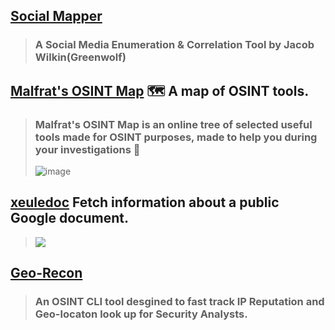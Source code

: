 ## [Social Mapper](https://github.com/Greenwolf/social_mapper)
> ### A Social Media Enumeration & Correlation Tool by Jacob Wilkin(Greenwolf) 

## [Malfrat's OSINT Map](https://map.malfrats.industries/) 🗺 A map of OSINT tools.
  > ### Malfrat's OSINT Map is an online tree of selected useful tools made for OSINT purposes, made to help you during your investigations 👀
  > ![image](https://user-images.githubusercontent.com/51442719/174778659-0570444b-0222-4e69-aca9-73a2212bdcb2.png)

## [xeuledoc](https://github.com/Malfrats/xeuledoc) Fetch information about a public Google document.
  > ![](https://camo.githubusercontent.com/9331acf72942db276339fc0345deae4f4597058cb7c0d4e967cae0710278f46c/68747470733a2f2f66696c65732e636174626f782e6d6f652f6b35783361732e676966)


## [Geo-Recon](https://github.com/radioactivetobi/geo-recon) 
  > ### An OSINT CLI tool desgined to fast track IP Reputation and Geo-locaton look up for Security Analysts.

